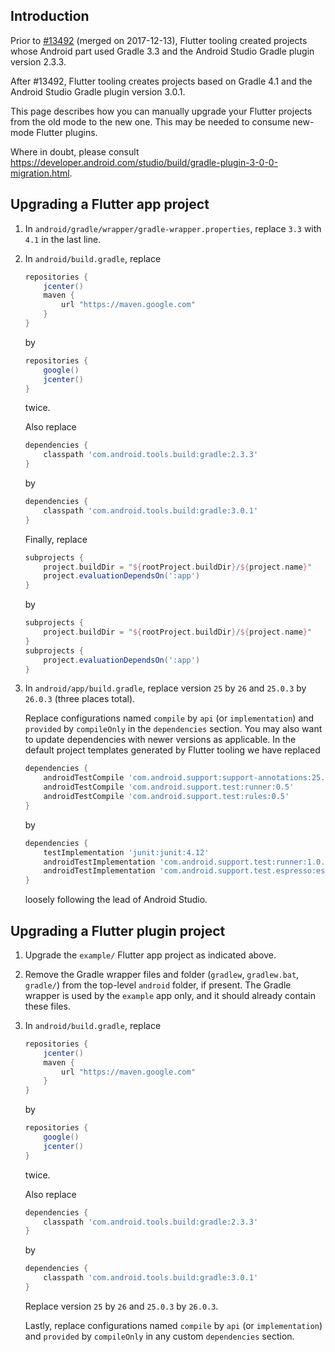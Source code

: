 ## Introduction

Prior to [#13492](https://github.com/flutter/flutter/pull/13492) (merged on 2017-12-13), Flutter tooling created projects whose Android part used Gradle 3.3 and the Android Studio Gradle plugin version 2.3.3.

After #13492, Flutter tooling creates projects based on Gradle 4.1 and the Android Studio Gradle plugin version 3.0.1.

This page describes how you can manually upgrade your Flutter projects from the old mode to the new one. This may be needed to consume new-mode Flutter plugins.

Where in doubt, please consult https://developer.android.com/studio/build/gradle-plugin-3-0-0-migration.html.

## Upgrading a Flutter app project

1. In `android/gradle/wrapper/gradle-wrapper.properties`, replace `3.3` with `4.1` in the last line.
1. In `android/build.gradle`, replace
   ```gradle
   repositories {
       jcenter()
       maven {
           url "https://maven.google.com"
       }
   }
   ```
   by
   ```gradle
   repositories {
       google()
       jcenter()
   }
   ```
   twice.

   Also replace
   ```gradle
   dependencies {
       classpath 'com.android.tools.build:gradle:2.3.3'
   }
   ```
   by
   ```gradle
   dependencies {
       classpath 'com.android.tools.build:gradle:3.0.1'
   }
   ```
   
   Finally, replace
   ```gradle
   subprojects {
       project.buildDir = "${rootProject.buildDir}/${project.name}"
       project.evaluationDependsOn(':app')
   }
   ```
   by
   ```gradle
   subprojects {
       project.buildDir = "${rootProject.buildDir}/${project.name}"
   }
   subprojects {
       project.evaluationDependsOn(':app')
   }
   ```
1. In `android/app/build.gradle`, replace version `25` by `26` and `25.0.3` by `26.0.3` (three places total).

   Replace configurations named `compile` by `api` (or `implementation`) and `provided` by
   `compileOnly` in the `dependencies` section. You may also want to update dependencies with newer
   versions as applicable. In the default project templates generated by Flutter tooling we have replaced
   ```gradle
   dependencies {
       androidTestCompile 'com.android.support:support-annotations:25.4.0'
       androidTestCompile 'com.android.support.test:runner:0.5'
       androidTestCompile 'com.android.support.test:rules:0.5'
   }
   ```
   by
   ```gradle
   dependencies {
       testImplementation 'junit:junit:4.12'
       androidTestImplementation 'com.android.support.test:runner:1.0.1'
       androidTestImplementation 'com.android.support.test.espresso:espresso-core:3.0.1'
   }
   ```
   loosely following the lead of Android Studio.

## Upgrading a Flutter plugin project

1. Upgrade the `example/` Flutter app project as indicated above.
1. Remove the Gradle wrapper files and folder (`gradlew`, `gradlew.bat`, `gradle/`) from the top-level
   `android` folder, if present. The Gradle wrapper is used by the `example` app only, and it should
   already contain these files.
1. In `android/build.gradle`, replace
   ```gradle
   repositories {
       jcenter()
       maven {
           url "https://maven.google.com"
       }
   }
   ```
   by
   ```gradle
   repositories {
       google()
       jcenter()
   }
   ```
   twice.

   Also replace
   ```gradle
   dependencies {
       classpath 'com.android.tools.build:gradle:2.3.3'
   }
   ```
   by
   ```gradle
   dependencies {
       classpath 'com.android.tools.build:gradle:3.0.1'
   }
   ```
   
   Replace version `25` by `26` and `25.0.3` by `26.0.3`.

   Lastly, replace configurations named `compile` by `api` (or `implementation`) and `provided` by `compileOnly`
   in any custom `dependencies` section.